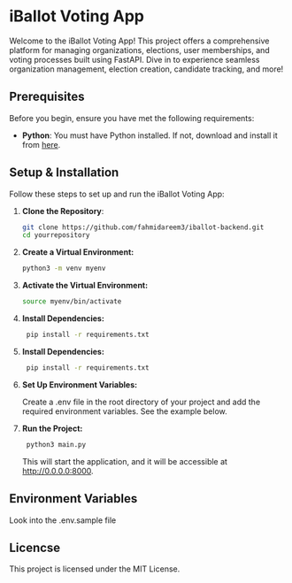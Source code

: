 # iBallot Voting App

Welcome to the iBallot Voting App! This project offers a comprehensive platform for managing organizations, elections, user memberships, and voting processes built using FastAPI. Dive in to experience seamless organization management, election creation, candidate tracking, and more!

## Prerequisites

Before you begin, ensure you have met the following requirements:

- **Python**: You must have Python installed. If not, download and install it from [here](https://www.python.org/).

## Setup & Installation

Follow these steps to set up and run the iBallot Voting App:

1. **Clone the Repository**:

   ```bash
   git clone https://github.com/fahmidareem3/iballot-backend.git
   cd yourrepository
   ```

2. **Create a Virtual Environment:**

   ```bash
   python3 -m venv myenv
   ```

3. **Activate the Virtual Environment:**

   ```bash
   source myenv/bin/activate
   ```

4. **Install Dependencies:**

   ```bash
    pip install -r requirements.txt
   ```

5. **Install Dependencies:**

   ```bash
    pip install -r requirements.txt
   ```

6. **Set Up Environment Variables:**

   Create a .env file in the root directory of your project and add the required environment variables. See the example below.

7. **Run the Project:**

   ```bash
    python3 main.py
   ```

   This will start the application, and it will be accessible at http://0.0.0.0:8000.

## Environment Variables

Look into the .env.sample file

## Licencse

This project is licensed under the MIT License.
